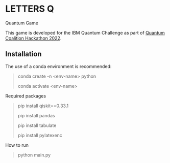 # LETTERS Q

Quantum Game

This game is developed for the IBM Quantum Challenge as part of [Quantum Coalition Hackathon 2022](https://www.quantumcoalition.io/challenges-2022).

## Installation

The use of a conda environment is recommended:
> conda create -n \<env-name\> python
>
> conda activate \<env-name\>

Required packages

> pip install qiskit==0.33.1
> 
> pip install pandas
> 
> pip install tabulate
> 
> pip install pylatexenc

How to run

> python main.py
